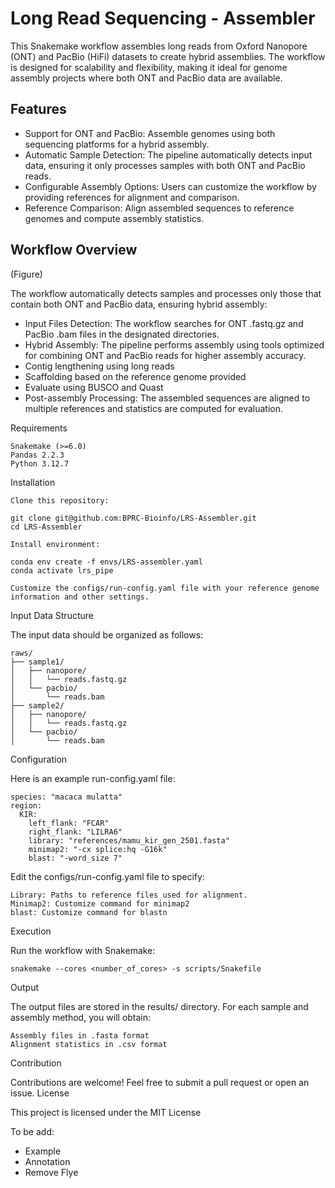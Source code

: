 # Long Read Sequencing - Assembler

This Snakemake workflow assembles long reads from Oxford Nanopore (ONT) and PacBio (HiFi) datasets to create hybrid assemblies.
The workflow is designed for scalability and flexibility, making it ideal for genome assembly projects where both ONT and PacBio data are available.

## Features

  * Support for ONT and PacBio: Assemble genomes using both sequencing platforms for a hybrid assembly.
  * Automatic Sample Detection: The pipeline automatically detects input data, ensuring it only processes samples with both ONT and PacBio reads.
  * Configurable Assembly Options: Users can customize the workflow by providing references for alignment and comparison.
  * Reference Comparison: Align assembled sequences to reference genomes and compute assembly statistics.

## Workflow Overview

(Figure)

The workflow automatically detects samples and processes only those that contain both ONT and PacBio data, ensuring hybrid assembly:

  * Input Files Detection: The workflow searches for ONT .fastq.gz and PacBio .bam files in the designated directories.
  * Hybrid Assembly: The pipeline performs assembly using tools optimized for combining ONT and PacBio reads for higher assembly accuracy.
  * Contig lengthening using long reads
  * Scaffolding based on the reference genome provided
  * Evaluate using BUSCO and Quast
  * Post-assembly Processing: The assembled sequences are aligned to multiple references and statistics are computed for evaluation.

Requirements

    Snakemake (>=6.0)
    Pandas 2.2.3
    Python 3.12.7

Installation

    Clone this repository:

    git clone git@github.com:BPRC-Bioinfo/LRS-Assembler.git
    cd LRS-Assembler

    Install environment:
    
    conda env create -f envs/LRS-assembler.yaml
    conda activate lrs_pipe
    
    Customize the configs/run-config.yaml file with your reference genome information and other settings.

Input Data Structure

The input data should be organized as follows:

```
raws/
├── sample1/
│   ├── nanopore/
│   │   └── reads.fastq.gz
│   └── pacbio/
│       └── reads.bam
├── sample2/
│   ├── nanopore/
│   │   └── reads.fastq.gz
│   └── pacbio/
│       └── reads.bam
```
Configuration

Here is an example run-config.yaml file:

```
species: "macaca mulatta"
region:
  KIR:
    left_flank: "FCAR"
    right_flank: "LILRA6"
    library: "references/mamu_kir_gen_2501.fasta" 
    minimap2: "-cx splice:hq -G16k"
    blast: "-word_size 7"
```

Edit the configs/run-config.yaml file to specify:

    Library: Paths to reference files used for alignment.
    Minimap2: Customize command for minimap2
    blast: Customize command for blastn

Execution

Run the workflow with Snakemake:

```
snakemake --cores <number_of_cores> -s scripts/Snakefile
```


Output

The output files are stored in the results/ directory. For each sample and assembly method, you will obtain:

    Assembly files in .fasta format
    Alignment statistics in .csv format

Contribution

Contributions are welcome! Feel free to submit a pull request or open an issue.
License

This project is licensed under the MIT License

To be add:
  * Example
  * Annotation
  * Remove Flye
